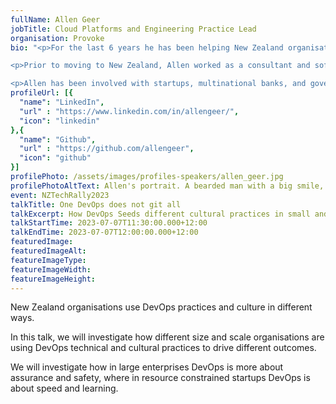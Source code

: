 ```yaml
---
fullName: Allen Geer
jobTitle: Cloud Platforms and Engineering Practice Lead
organisation: Provoke
bio: "<p>For the last 6 years he has been helping New Zealand organisations modernise business processes and applications leveraging DevOps practices as well as public cloud platforms.</p>

<p>Prior to moving to New Zealand, Allen worked as a consultant and software engineer at several Fortune 500 enterprises across the United States.</p>

<p>Allen has been involved with startups, multinational banks, and governments and seen DevOps and software development practices implemented to varying degrees at many different scales.</p>"
profileUrl: [{
  "name": "LinkedIn",
  "url" : "https://www.linkedin.com/in/allengeer/",
  "icon": "linkedin"
},{
  "name": "Github",
  "url" : "https://github.com/allengeer",
  "icon": "github"
}]
profilePhoto: /assets/images/profiles-speakers/allen_geer.jpg
profilePhotoAltText: Allen's portrait. A bearded man with a big smile, wearing a white shirt, in a headshot.
event: NZTechRally2023
talkTitle: One DevOps does not git all
talkExcerpt: How DevOps Seeds different cultural practices in small and large Kiwi Organisations
talkStartTime: 2023-07-07T11:30:00.000+12:00
talkEndTime: 2023-07-07T12:00:00.000+12:00
featuredImage:
featuredImageAlt:
featureImageType:
featureImageWidth:
featureImageHeight:
---
```


<p>New Zealand organisations use DevOps practices and culture in different ways.</p>

<p>In this talk, we will investigate how different size and scale organisations are using DevOps technical and cultural practices to drive different outcomes.</p>

<p>We will investigate how in large enterprises DevOps is more about assurance and safety, where in resource constrained startups DevOps is about speed and learning.</p>

